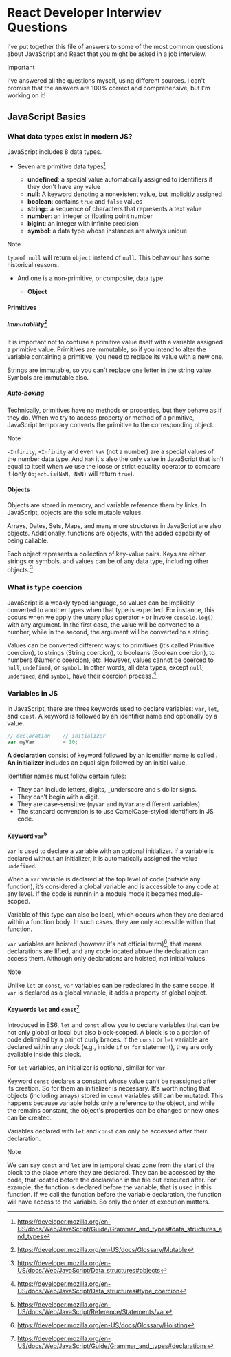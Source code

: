 # React Developer Interwiev Questions

I've put together this file of answers to some of the most common questions
about JavaScript and React that you might be asked in a job interview.

> [!IMPORTANT]
> I've answered all the questions myself, using different sources.
> I can't promise that the answers are 100% correct and comprehensive, but I'm
> working on it!

## JavaScript Basics

### What data types exist in modern JS?

JavaScript includes 8 data types.

- Seven are primitive data types[^1]

  - **undefined**: a special value automatically assigned to identifiers if they
    don't have any value
  - **null**: A keyword denoting a nonexistent value, but implicitly assigned
  - **boolean**: contains `true` and `false` values
  - **string:**: a sequence of characters that represents a text value
  - **number**: an integer or floating point number
  - **bigint**: an integer with infinite precision
  - **symbol**: a data type whose instances are always unique

> [!NOTE]
> `typeof null` will return `object` instead of `null`. This behaviour has some
historical reasons.

- And one is a non-primitive, or composite, data type

  - **Object**

#### Primitives

##### Immutability[^2]

It is important not to confuse a primitive value itself with a variable
assigned a primitive value. Primitives are immutable, so if you intend to
alter the variable containing a primitive, you need to replace its value with
a new one.

Strings are immutable, so you can't replace one letter in the string value.
Symbols are immutable also.

##### Auto-boxing

Technically, primitives have no methods or properties, but they behave as if
they do. When we try to access property or method of a primitive, JavaScript
temporary converts the primitive to the corresponding object.

> [!NOTE]
> `-Infinity`, `+Infinity` and even `NaN` (not a number) are a
> special values of the number data type. And `NaN` it's also the only value in
> JavaScript that isn't equal to itself when we use the loose or strict
> equality operator to compare it (only `Object.is(NaN, NaN)` will return
> `true`).

#### Objects

Objects are stored in memory, and variable reference them by links. In
JavaScript, objects are the sole mutable values.

Arrays, Dates, Sets, Maps, and many more structures in JavaScript are also
objects. Additionally, functions are objects, with the added capability of being
callable.

Each object represents a collection of key-value pairs. Keys are either strings
or symbols, and values can be of any data type, including other objects.[^3]

[^1]: <https://developer.mozilla.org/en-US/docs/Web/JavaScript/Guide/Grammar_and_types#data_structures_and_types>
[^2]: <https://developer.mozilla.org/en-US/docs/Glossary/Mutable>
[^3]: <https://developer.mozilla.org/en-US/docs/Web/JavaScript/Data_structures#objects>

### What is type coercion

JavaScript is a weakly typed language, so values can be implicitly converted to
another types when that type is expected. For instance, this occurs when we apply
the unary plus operator `+` or invoke `console.log()` with any argument. In the
first case, the value will be converted to a number, while in the second, the
argument will be converted to a string.

Values can be converted different ways: to primitives (it’s called Primitive coercion),
to strings (String coercion), to booleans (Boolean coercion), to numbers (Numeric
coercion), etc. However, values cannot be coerced to `null`, `undefined`, or `symbol`.
In other words, all data types, except `null`, `undefined`, and `symbol`, have
their coercion process.[^4]

[^4]: <https://developer.mozilla.org/en-US/docs/Web/JavaScript/Data_structures#type_coercion>

### Variables in JS

In JavaScript, there are three keywords used to declare variables: `var`, `let`, and `const`. A keyword is followed by an identifier name and optionally by a value.

```javascript
// declaration    // initializer
var myVar         = 10;
```

**A declaration** consist of keyword followed by an identifier name is called .
**An initializer** includes an equal sign followed by an initial value.

Identifier names must follow certain rules:

- They can include letters, digits, `_`underscore and `$` dollar signs.
- They can’t begin with a digit.
- They are case-sensitive (`myVar` and `MyVar` are different variables).
- The standard convention is to use CamelCase-styled identifiers in JS code.

#### Keyword `var`[^5]

`Var` is used to declare a variable with an optional initializer. If a variable is declared without an initializer, it is automatically assigned the value `undefined`.

When a `var` variable is declared at the top level of code (outside any function), it’s considered a global variable and is accessible to any code at any level. If the code is runnin in a module mode it becames module-scoped.

Variable of this type can also be local, which occurs when they are declared within a function body. In such cases, they are only accessible within that function.

`var` variables are hoisted (however it's not official term)[^7], that means declarations are lifted, and any code located above the declaration can access them. Although only declarations are hoisted, not initial values.

>[!NOTE]
>Unlike `let` or `const`, `var` variables can be redeclared in the same scope. If `var` is declared as a global variable, it adds a property of global object.

#### Keywords `let` and `const`[^6]

Introduced in ES6, `let` and `const` allow you to declare variables that can be not only global or local but also block-scoped. A block is to a portion of code delimited by a pair of curly braces. If the `const` or `let` variable are declared within any block (e.g., inside `if` or `for` statement), they are only avaliable inside this block.

For `let` variables, an initializer is optional, similar for `var`.

Keyword `const` declares a constant whose value can’t be reassigned after its creation. So for them an initializer is necessary. It's worth noting that objects (including arrays) stored in `const` variables still can be mutated. This happens because variable holds only a reference to the object, and while the remains constant, the object's properties can be changed or new ones can be created.

Variables declared with `let` and `const` can only be accessed after their declaration.

>[!NOTE]
> We can say `const` and `let` are in temporal dead zone from the start of the block to the place where they are declared. They can be accessed by the code, that located before the declaration in the file but executed after. For example, the function is declared before the variable, that is used in this function. If we call the function before the variable declaration, the function will have access to the variable. So only the order of execution matters.

[^5]: <https://developer.mozilla.org/en-US/docs/Web/JavaScript/Reference/Statements/var>
[^6]: <https://developer.mozilla.org/en-US/docs/Web/JavaScript/Guide/Grammar_and_types#declarations>
[^7]: <https://developer.mozilla.org/en-US/docs/Glossary/Hoisting>
